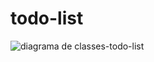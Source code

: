 # todo-list

![diagrama de classes-todo-list](https://github.com/user-attachments/assets/ba8b3de6-d4b1-42e7-9499-c8a5a1592233)
